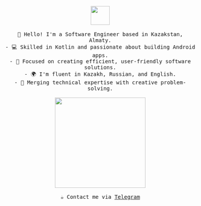 <p align="center">
  <img src="https://user-images.githubusercontent.com/5713670/87202985-820dcb80-c2b6-11ea-9f56-7ec461c497c3.gif" width="50px">
  <br><br>
  <samp>
    👋 Hello! I'm a Software Engineer based in Kazakstan, Almaty.<br>
    - 💻 Skilled in Kotlin and passionate about building Android apps.<br>
    - 🌟 Focused on creating efficient, user-friendly software solutions.<br>
    - 🌍 I'm fluent in Kazakh, Russian, and English.<br>
    - 🎨 Merging technical expertise with creative problem-solving.<br><br>
    <img src="https://user-images.githubusercontent.com/74038190/213911110-aedbef38-a29f-4b6b-a65c-11608b4f75a5.gif" width="240px" align="center"><br><br>
    ☕️ Contact me via <a href="https://telegram.me/orabylaikhan">Telegram</a>
  </samp>
</p>
